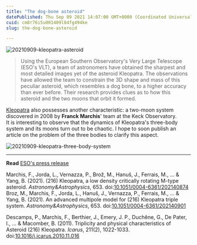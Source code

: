 ```yaml
---
title: "The dog-bone asteroid"
datePublished: Thu Sep 09 2021 14:07:00 GMT+0000 (Coordinated Universal Time)
cuid: cm8r76i5u001409l84fg494ke
slug: the-dog-bone-asteroid

---
```



![20210909-kleopatra-asteroid](https://i.postimg.cc/RZ5mdmrF/20210909-kleopatra-asteroid.jpg)

> Using the European Southern Observatory's Very Large Telescope (ESO's VLT), a team of astronomers have obtained the sharpest and most detailed images yet of the asteroid Kleopatra. The observations have allowed the team to constrain the 3D shape and mass of this peculiar asteroid, which resembles a dog bone, to a higher accuracy than ever before. Their research provides clues as to how this asteroid and the two moons that orbit it formed.

[Kleopatra](https://en.wikipedia.org/wiki/216_Kleopatra) also possesses another characteristic: a two-moon system discovered in 2008 by **Franck Marchis**' team at the Keck Observatory.  
It is interesting to observe that the dynamics of Kleopatra's three-body system and its moons turn out to be chaotic. I hope to soon publish an article on the problem of the three bodies to clarify this aspect.

![20210909-kleopatra-three-body-system](https://i.postimg.cc/DzjWN0PF/20210909-kleopatra-three-body-system.png)

* * *

**Read** [ESO's press release](https://www.eso.org/public/unitedkingdom/news/eso2113/?lang)

Marchis, F., Jorda, L., Vernazza, P., Brož, M., Hanuš, J., Ferrais, M., ... & Yang, B. (2021). (216) Kleopatra, a low density critically rotating M-type asteroid. _Astronomy&Astrophysics_, 653. doi:[10.1051/0004-6361/202140874](https://doi.org/10.1051/0004-6361/202140874)  
Broz, M., Marchis, F., Jorda, L., Hanuš, J., Vernazza, P., Ferrais, M., ... & Yang, B. (2021). An advanced multipole model for (216) Kleopatra triple system. _Astronomy&Astrophysics_, 653. doi:[10.1051/0004-6361/202140901](https://doi.org/10.1051/0004-6361/202140901)

Descamps, P., Marchis, F., Berthier, J., Emery, J. P., Duchêne, G., De Pater, I., ... & Macomber, B. (2011). Triplicity and physical characteristics of Asteroid (216) Kleopatra. _Icarus_, 211(2), 1022-1033. doi:[10.1016/j.icarus.2010.11.016](https://doi.org/10.1016/j.icarus.2010.11.016)